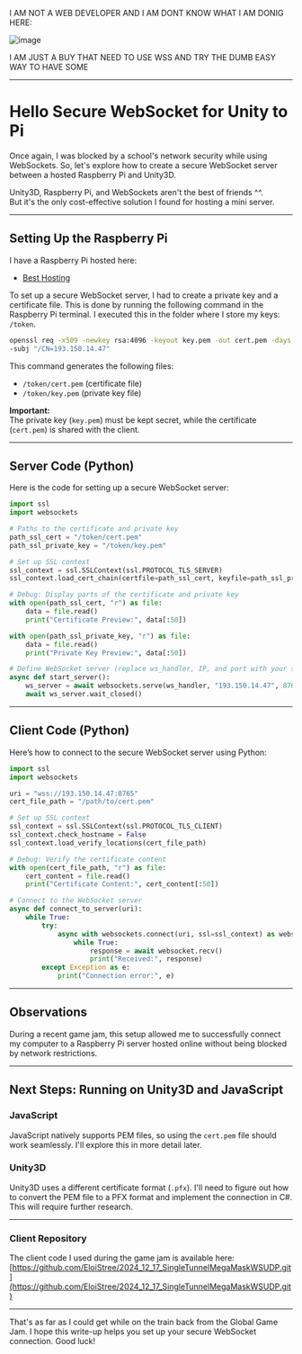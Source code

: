 I AM NOT A WEB DEVELOPER AND I AM DONT KNOW WHAT I AM DONIG HERE:

![image](https://github.com/user-attachments/assets/5ca14c97-3739-46f7-8e1e-999f4ff30038)

I AM JUST A BUY THAT NEED TO USE WSS AND TRY THE DUMB EASY WAY TO HAVE SOME

-----------------------------------------


# Hello Secure WebSocket for Unity to Pi

Once again, I was blocked by a school's network security while using WebSockets. So, let's explore how to create a secure WebSocket server between a hosted Raspberry Pi and Unity3D.

Unity3D, Raspberry Pi, and WebSockets aren't the best of friends ^^.  
But it's the only cost-effective solution I found for hosting a mini server.

---

## Setting Up the Raspberry Pi

I have a Raspberry Pi hosted here:  
- [Best Hosting](https://best-hosting.cz/en/login)

To set up a secure WebSocket server, I had to create a private key and a certificate file. This is done by running the following command in the Raspberry Pi terminal. I executed this in the folder where I store my keys: `/token`.

```bash
openssl req -x509 -newkey rsa:4096 -keyout key.pem -out cert.pem -days 365 -nodes \
-subj "/CN=193.150.14.47"
```

This command generates the following files:
- `/token/cert.pem` (certificate file)
- `/token/key.pem` (private key file)

**Important:**  
The private key (`key.pem`) must be kept secret, while the certificate (`cert.pem`) is shared with the client.

---

## Server Code (Python)

Here is the code for setting up a secure WebSocket server:

```python
import ssl
import websockets

# Paths to the certificate and private key
path_ssl_cert = "/token/cert.pem"
path_ssl_private_key = "/token/key.pem"

# Set up SSL context
ssl_context = ssl.SSLContext(ssl.PROTOCOL_TLS_SERVER)
ssl_context.load_cert_chain(certfile=path_ssl_cert, keyfile=path_ssl_private_key)

# Debug: Display parts of the certificate and private key
with open(path_ssl_cert, "r") as file:
    data = file.read()
    print("Certificate Preview:", data[:50])

with open(path_ssl_private_key, "r") as file:
    data = file.read()
    print("Private Key Preview:", data[:50])

# Define WebSocket server (replace ws_handler, IP, and port with your setup)
async def start_server():
    ws_server = await websockets.serve(ws_handler, "193.150.14.47", 8765, ssl=ssl_context)
    await ws_server.wait_closed()
```

---

## Client Code (Python)

Here’s how to connect to the secure WebSocket server using Python:

```python
import ssl
import websockets

uri = "wss://193.150.14.47:8765"
cert_file_path = "/path/to/cert.pem"

# Set up SSL context
ssl_context = ssl.SSLContext(ssl.PROTOCOL_TLS_CLIENT)
ssl_context.check_hostname = False
ssl_context.load_verify_locations(cert_file_path)

# Debug: Verify the certificate content
with open(cert_file_path, "r") as file:
    cert_content = file.read()
    print("Certificate Content:", cert_content[:50])

# Connect to the WebSocket server
async def connect_to_server(uri):
    while True:
        try:
            async with websockets.connect(uri, ssl=ssl_context) as websocket:
                while True:
                    response = await websocket.recv()
                    print("Received:", response)
        except Exception as e:
            print("Connection error:", e)
```

---

## Observations

During a recent game jam, this setup allowed me to successfully connect my computer to a Raspberry Pi server hosted online without being blocked by network restrictions.  

---

## Next Steps: Running on Unity3D and JavaScript

### JavaScript  
JavaScript natively supports PEM files, so using the `cert.pem` file should work seamlessly. I'll explore this in more detail later.

### Unity3D  
Unity3D uses a different certificate format (`.pfx`). I'll need to figure out how to convert the PEM file to a PFX format and implement the connection in C#. This will require further research.

---

### Client Repository  
The client code I used during the game jam is available here:  
[https://github.com/EloiStree/2024_12_17_SingleTunnelMegaMaskWSUDP.git](https://github.com/EloiStree/2024_12_17_SingleTunnelMegaMaskWSUDP.git)

---

That's as far as I could get while on the train back from the Global Game Jam. I hope this write-up helps you set up your secure WebSocket connection. Good luck!

